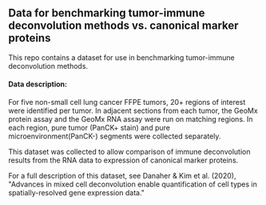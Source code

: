 ## Data for benchmarking tumor-immune deconvolution methods vs. canonical marker proteins

This repo contains a dataset for use in benchmarking tumor-immune deconvolution methods. 

#### Data description:

For five non-small cell lung cancer FFPE tumors, 20+ regions of interest were identified per tumor. 
In adjacent sections from each tumor, the GeoMx protein assay and the GeoMx RNA assay were run on matching regions. 
In each region, pure tumor (PanCK+ stain) and pure microenvironment(PanCK-) segments were collected separately. 

This dataset was collected to allow comparison of immune deconvolution results from the RNA data to expression of canonical marker proteins. 

For a full description of this dataset, see Danaher & Kim et al. (2020), "Advances in mixed cell deconvolution enable quantification of cell types in spatially-resolved gene expression data."
